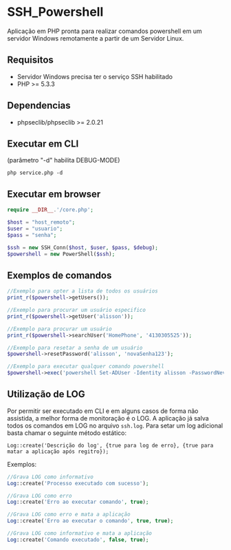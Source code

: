 # SSH_Powershell
Aplicação em PHP pronta para realizar comandos powershell em um servidor Windows remotamente a partir de um Servidor Linux.

## Requisitos
* Servidor Windows precisa ter o serviço SSH habilitado
* PHP >= 5.3.3

## Dependencias
* phpseclib/phpseclib >=  2.0.21


## Executar em CLI
(parâmetro "-d" habilita DEBUG-MODE)
```
php service.php -d
```

## Executar em browser

```php
require __DIR__.'/core.php';

$host = "host_remoto";
$user = "usuario";
$pass = "senha";

$ssh = new SSH_Conn($host, $user, $pass, $debug);
$powershell = new PowerShell($ssh);
```

## Exemplos de comandos
```php
//Exemplo para opter a lista de todos os usuários
print_r($powershell->getUsers());

//Exemplo para procurar um usuário especifico
print_r($powershell->getUser('alisson'));

//Exemplo para procurar um usuário
print_r($powershell->searchUser('HomePhone', '4130305525'));

//Exemplo para resetar a senha de um usuário
$powershell->resetPassword('alisson', 'novaSenha123');

//Exemplo para executar qualquer comando powershell
$powershell->exec('powershell Set-ADUser -Identity alisson -PasswordNeverExpires $true');
```

## Utilização de LOG
Por permitir ser executado em CLI e em alguns casos de forma não assistida, a melhor forma de monitoração é o LOG. A aplicação já salva todos os comandos em LOG no arquivo `ssh.log`. Para setar um log adicional basta chamar o seguinte método estático:

`Log::create('Descrição do log', {true para log de erro}, {true para matar a aplicação após regitro});`

Exemplos:
```php
//Grava LOG como informativo
Log::create('Processo executado com sucesso');

//Grava LOG como erro
Log::create('Erro ao executar comando', true);

//Grava LOG como erro e mata a aplicação
Log::create('Erro ao executar o comando', true, true);

//Grava LOG como informativo e mata a aplicação
Log::create('Comando executado', false, true);
```


